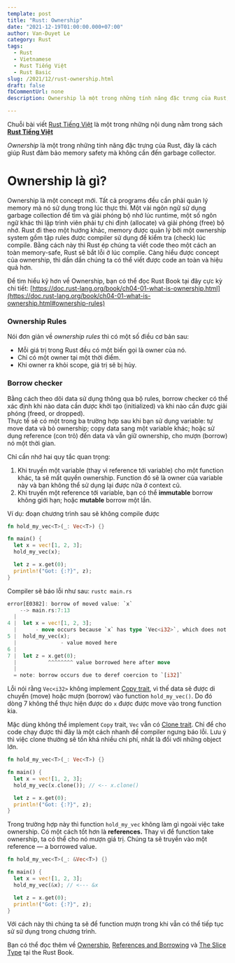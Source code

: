 ```yaml
---
template: post
title: "Rust: Ownership"
date: "2021-12-19T01:00:00.000+07:00"
author: Van-Duyet Le
category: Rust
tags:
  - Rust
  - Vietnamese
  - Rust Tiếng Việt
  - Rust Basic
slug: /2021/12/rust-ownership.html
draft: false
fbCommentUrl: none
description: Ownership là một trong những tính năng đặc trưng của Rust, đây là cách giúp Rust đảm bảo memory safety mà không cần đến garbage collector.

---
```


<div class="noti">Chuỗi bài viết <a href="/tag/rust-tiếng-việt/">Rust Tiếng Việt</a> là một trong những nội dung nằm trong sách <a href="https://rust-tieng-viet.github.io/?utm_source=blog.duyet.net&utm_medium=post&utm_campaign=launch_rust_tieng_viet" target="_blank"><strong>Rust Tiếng Việt</strong></a></div>

*Ownership* là một trong những tính năng đặc trưng của Rust, đây là cách giúp Rust đảm bảo memory safety mà không cần đến garbage collector.

# Ownership là gì?

Ownership là một concept mới. Tất cả programs đều cần phải quản lý 
memory mà nó sử dụng trong lúc thực thi. Một vài ngôn ngữ sử dụng 
garbage collection để tìm và giải phóng bộ nhớ lúc runtime, một số 
ngôn ngữ khác thì lập trình viên phải tự chi định (allocate) và giải 
phóng (free) bộ nhớ. Rust đi theo một hướng khác, memory được quản lý 
bởi một ownership system gồm tập rules được compiler sử dụng để kiểm 
tra (check) lúc compile. Bằng cách này thì Rust ép chúng ta viết code theo một 
cách an toàn memory-safe, Rust sẽ bắt lỗi ở lúc complie.
Càng hiểu được concept của ownership, thì dần 
dần chúng ta có thể viết được code an toàn và hiệu quả hơn. 

Để tìm hiểu kỹ hơn về Ownership, bạn có thể đọc Rust Book tại 
đây cực kỳ chi tiết: 
[https://doc.rust-lang.org/book/ch04-01-what-is-ownership.html](https://doc.rust-lang.org/book/ch04-01-what-is-ownership.html#ownership-rules)

### Ownership Rules

Nói đơn giản về *ownership rules* thì có một số điều cơ bản sau:

- Mỗi giá trị trong Rust đều có một biến gọi là owner của nó.
- Chỉ có một owner tại một thời điểm.
- Khi owner ra khỏi scope, giá trị sẽ bị hủy.

### Borrow checker

Bằng cách theo dõi data sử dụng thông qua bộ rules, 
borrow checker có thể xác định khi nào data cần được khởi tạo 
(initialized) và khi nào cần được giải phóng (freed, or dropped).  
Thực tế sẽ có một trong ba trường hợp sau khi bạn sử dụng variable: 
tự move data và bỏ ownership; copy data sang một variable khác; 
hoặc sử dụng reference (con trỏ) đến data và vẫn giữ ownership, 
cho mượn (borrow) nó một thời gian.

Chỉ cần nhớ hai quy tắc quan trọng:

1. Khi truyền một variable (thay vì reference tới variable) cho một function khác, ta sẽ mất quyền ownership. Function đó sẽ là owner của variable này và bạn không thể sử dụng lại được nữa ở context cũ.
2. Khi truyền một reference tới variable, bạn có thể **immutable** borrow không giới hạn; hoặc **mutable** borrow một lần.

Ví dụ: đoạn chương trình sau sẽ không compile được

```rust
fn hold_my_vec<T>(_: Vec<T>) {}

fn main() {
  let x = vec![1, 2, 3];
  hold_my_vec(x);

  let z = x.get(0);
  println!("Got: {:?}", z);
}
```

Compiler sẽ báo lỗi như sau: `rustc main.rs`

```rust
error[E0382]: borrow of moved value: `x`
    --> main.rs:7:13
  |
4 |  let x = vec![1, 2, 3];
  |      - move occurs because `x` has type `Vec<i32>`, which does not implement the `Copy` trait
5 |  hold_my_vec(x);
  |              - value moved here
6 |
7 |  let z = x.get(0);
  |          ^^^^^^^^ value borrowed here after move
  |
  = note: borrow occurs due to deref coercion to `[i32]`
```

Lỗi nói rằng `Vec<i32>` không implement 
[Copy trait](https://doc.rust-lang.org/std/marker/trait.Copy.html), 
vì thế data sẽ được di chuyển (move) hoặc mượn (borrow) vào function 
`hold_my_vec()`. Do đó dòng 7 không thể thực hiện được do `x` được 
được move vào trong function kia.

Mặc dùng không thể implement `Copy` trait, `Vec` vẫn có 
[Clone trait](https://doc.rust-lang.org/core/clone/trait.Clone.html). 
Chỉ để cho code chạy được thì đây là một cách nhanh để compiler ngưng báo lỗi. 
Lưu ý thì việc clone thường sẽ tốn khá nhiều chi phí, nhất là đối với những object lớn. 

```rust
fn hold_my_vec<T>(_: Vec<T>) {}

fn main() {
  let x = vec![1, 2, 3];
  hold_my_vec(x.clone()); // <-- x.clone()

  let z = x.get(0);
  println!("Got: {:?}", z);
}
```

Trong trường hợp này thì function `hold_my_vec` không làm gì ngoài 
việc take ownership. Có một cách tốt hơn là **references.** Thay vì 
để function take ownership, ta có thể cho nó mượn giá trị. 
Chúng ta sẽ truyền vào một reference — a borrowed value. 

```rust
fn hold_my_vec<T>(_: &Vec<T>) {}

fn main() {
  let x = vec![1, 2, 3];
  hold_my_vec(&x); // <--- &x

  let z = x.get(0);
  println!("Got: {:?}", z);
}
```

Với cách này thì chúng ta sẽ để function mượn trong khi 
vẫn có thể tiếp tục sử sử dụng trong chương trình.

Bạn có thể đọc thêm về [Ownership](https://doc.rust-lang.org/book/ch04-01-what-is-ownership.html), 
[References and Borrowing](https://doc.rust-lang.org/book/ch04-02-references-and-borrowing.html#references-and-borrowing) và 
[The Slice Type](https://doc.rust-lang.org/book/ch04-03-slices.html#the-slice-type) tại the Rust Book.
